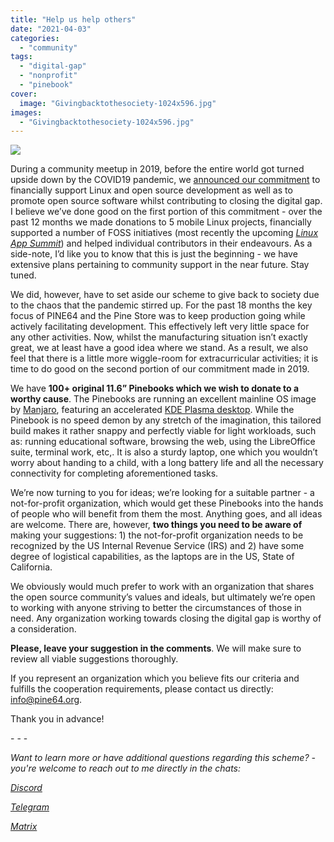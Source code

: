 ```yaml
---
title: "Help us help others"
date: "2021-04-03"
categories: 
  - "community"
tags: 
  - "digital-gap"
  - "nonprofit"
  - "pinebook"
cover: 
  image: "Givingbacktothesociety-1024x596.jpg"
images:
  - "Givingbacktothesociety-1024x596.jpg"
---
```


![](/blog/images/Givingbacktothesociety-1024x596.jpg)

During a community meetup in 2019, before the entire world got turned upside down by the COVID19 pandemic, we [announced our commitment](https://www.pine64.org/2019/08/19/its-time-to-start-giving-back/) to financially support Linux and open source development as well as to promote open source software whilst contributing to closing the digital gap. I believe we’ve done good on the first portion of this commitment - over the past 12 months we made donations to 5 mobile Linux projects, financially supported a number of FOSS initiatives (most recently the upcoming [_Linux App Summit_](https://linuxappsummit.org/)) and helped individual contributors in their endeavours. As a side-note, I’d like you to know that this is just the beginning - we have extensive plans pertaining to community support in the near future. Stay tuned.

We did, however, have to set aside our scheme to give back to society due to the chaos that the pandemic stirred up. For the past 18 months the key focus of PINE64 and the Pine Store was to keep production going while actively facilitating development. This effectively left very little space for any other activities. Now, whilst the manufacturing situation isn’t exactly great, we at least have a good idea where we stand. As a result, we also feel that there is a little more wiggle-room for extracurricular activities; it is time to do good on the second portion of our commitment made in 2019. 

We have **100+ original 11.6” Pinebooks which we wish to donate to a worthy cause**. The Pinebooks are running an excellent mainline OS image by [Manjaro](https://manjaro.org/), featuring an accelerated [KDE Plasma desktop](https://kde.org/plasma-desktop/). While the Pinebook is no speed demon by any stretch of the imagination, this tailored build makes it rather snappy and perfectly viable for light workloads, such as: running educational software, browsing the web, using the LibreOffice suite, terminal work, etc,. It is also a sturdy laptop, one which you wouldn’t worry about handing to a child, with a long battery life and all the necessary connectivity for completing aforementioned tasks. 

We’re now turning to you for ideas; we’re looking for a suitable partner - a not-for-profit organization, which would get these Pinebooks into the hands of people who will benefit from them the most. Anything goes, and all ideas are welcome. There are, however, **two things you need to be aware of** making your suggestions: 1) the not-for-profit organization needs to be recognized by the US Internal Revenue Service (IRS) and 2) have some degree of logistical capabilities, as the laptops are in the US, State of California. 

We obviously would much prefer to work with an organization that shares the open source community’s values and ideals, but ultimately we’re open to working with anyone striving to better the circumstances of those in need. Any organization working towards closing the digital gap is worthy of a consideration.

**Please, leave your suggestion in the comments**. We will make sure to review all viable suggestions thoroughly. 

If you represent an organization which you believe fits our criteria and fulfills the cooperation requirements, please contact us directly:  [info@pine64.org](mailto:info@pine64.org).

Thank you in advance!

\- - -

_Want to learn more or have additional questions regarding this scheme? - you're welcome to reach out to me directly in the chats:_

_[Discord](https://discord.gg/pine64)_

_[Telegram](https://t.me/mtrx_pine64)_

_[Matrix](https://matrix.to/#/!sbmInimykuNPjjIQMN:matrix.org?via=matrix.org&via=t2bot.io&via=privacytools.io)_
